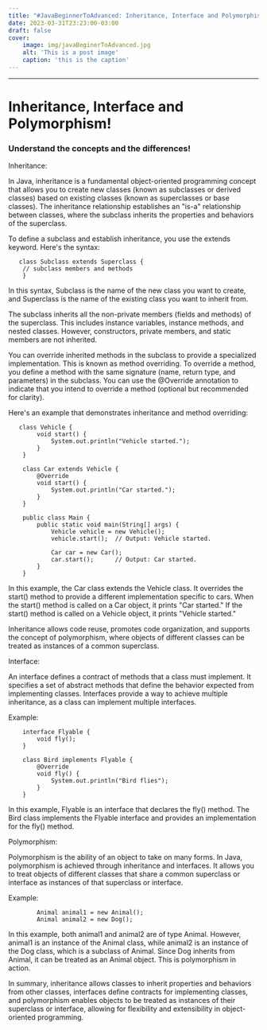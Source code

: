 ```yaml
---
title: "#JavaBeginnerToAdvanced: Inheritance, Interface and Polymorphism!"
date: 2023-03-31T23:23:00-03:00
draft: false
cover: 
    image: img/javaBeginerToAdvanced.jpg
    alt: 'This is a post image'
    caption: 'this is the caption'
---
```


---
#  Inheritance, Interface and Polymorphism!
### Understand the concepts and the differences!

Inheritance:

In Java, inheritance is a fundamental object-oriented programming concept that allows you to create new classes (known as subclasses or derived classes)
based on existing classes (known as superclasses or base classes). The inheritance relationship establishes an "is-a" relationship between classes,
 where the subclass inherits the properties and behaviors of the superclass.

To define a subclass and establish inheritance, you use the extends keyword. Here's the syntax: 



       class Subclass extends Superclass {
        // subclass members and methods
        }


In this syntax, Subclass is the name of the new class you want to create, and Superclass is the name of the existing class you want to inherit from.

The subclass inherits all the non-private members (fields and methods) of the superclass. This includes instance variables, instance methods, and nested classes. However, constructors, private members, and static members are not inherited.

You can override inherited methods in the subclass to provide a specialized implementation. This is known as method overriding. To override a method, you define a method with the same signature (name, return type, and parameters) in the subclass. You can use the @Override annotation to indicate that you intend to override a method (optional but recommended for clarity).

Here's an example that demonstrates inheritance and method overriding:

       class Vehicle {
            void start() {
                System.out.println("Vehicle started.");
            }
        }

        class Car extends Vehicle {
            @Override
            void start() {
                System.out.println("Car started.");
            }
        }

        public class Main {
            public static void main(String[] args) {
                Vehicle vehicle = new Vehicle();
                vehicle.start();  // Output: Vehicle started.

                Car car = new Car();
                car.start();      // Output: Car started.
            }
        }

In this example, the Car class extends the Vehicle class. It overrides the start() method to provide a different implementation specific to cars. When the start() method is called on a Car object, it prints "Car started." If the start() method is called on a Vehicle object, it prints "Vehicle started."

Inheritance allows code reuse, promotes code organization, and supports the concept of polymorphism, where objects of different classes can be treated as instances of a common superclass.


Interface:

An interface defines a contract of methods that a class must implement. It specifies a set of abstract methods that define the behavior expected from implementing classes. Interfaces provide a way to achieve multiple inheritance, as a class can implement multiple interfaces.

Example:

        interface Flyable {
            void fly();
        }

        class Bird implements Flyable {
            @Override
            void fly() {
                System.out.println("Bird flies");
            }
        }

In this example, Flyable is an interface that declares the fly() method. The Bird class implements the Flyable interface and provides an implementation for the fly() method.



Polymorphism:

Polymorphism is the ability of an object to take on many forms. In Java, polymorphism is achieved through inheritance and interfaces. It allows you to treat objects of different classes that share a common superclass or interface as instances of that superclass or interface.

Example:

            Animal animal1 = new Animal();
            Animal animal2 = new Dog();

In this example, both animal1 and animal2 are of type Animal. However, animal1 is an instance of the Animal class, while animal2 is an instance of the Dog class, which is a subclass of Animal. Since Dog inherits from Animal, it can be treated as an Animal object. This is polymorphism in action.


In summary, inheritance allows classes to inherit properties and behaviors from other classes, interfaces define contracts for implementing classes, and polymorphism enables objects to be treated as instances of their superclass or interface, allowing for flexibility and extensibility in object-oriented programming.